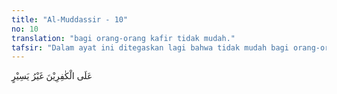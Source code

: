 ```yaml
---
title: "Al-Muddassir - 10"
no: 10
translation: "bagi orang-orang kafir tidak mudah."
tafsir: "Dalam ayat ini ditegaskan lagi bahwa tidak mudah bagi orang-orang kafir menghadapi suasana hari Kiamat yang dahsyat dan menakutkan itu. Sebab, pada hari itulah mereka menerima segala hasil perbuatan mereka dalam buku amalan dari sebelah kiri sebagai tanda masuk neraka. Tidak ada lagi kebahagiaan bagi orang kafir pada hari tersebut. Semuanya serba susah dan pedih, tidak seperti kesenangan yang pernah mereka nikmati di dunia dahulu.\n\nKenapa mereka mengalami kesulitan? Selain pernah menerima buku di sebelah kiri, mereka juga harus mempertanggungjawabkan segala amal perbuatan mereka di hadapan Mahkamah Allah Yang Mahaadil, yang tidak seorang pun dapat mengelak dan tidak seorang pun yang merasa dirugikan. Sebab, di hari itu pula segala anggota tubuh ikut berbicara mengajukan kesaksian dengan sendirinya terhadap yang pernah dikerjakan, padahal mulut yang di dunia pandai bicara, pada hari itu terkunci rapat diam membisu seribu bahasa. Semua manusia pada hari Kiamat menundukkan kepala di hadapan Allah, mengakui kesalahan dan kekhilafan masa lalu, tetapi pintu penyesalan sudah ditutup. Adapun orang mukmin yang telah menggunakan waktu sebaik-baiknya untuk berjihad di jalan Allah, menghadapi kiamat dengan perasaan cerah, tanpa diliputi ketakutan sedikit pun. Mereka tidak akan dipersulit perhitungan amalnya, dan berjalan berbaris serta bersaf-saf menuju Mahkamah Ilahi dengan wajah cerah."
---
```


عَلَى الْكٰفِرِيْنَ غَيْرُ يَسِيْرٍ 
